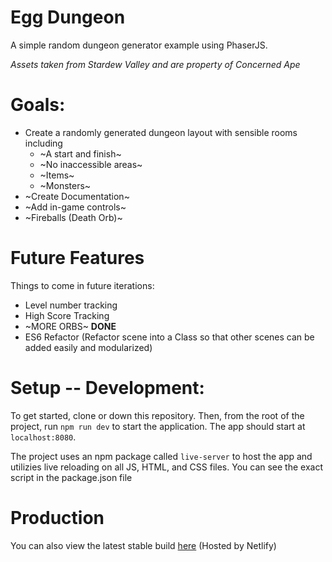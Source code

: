 # Egg Dungeon

A simple random dungeon generator example using PhaserJS.

_Assets taken from Stardew Valley and are property of Concerned Ape_

# Goals:

- Create a randomly generated dungeon layout with sensible rooms including
  - ~A start and finish~
  - ~No inaccessible areas~
  - ~Items~
  - ~Monsters~
- ~Create Documentation~
- ~Add in-game controls~
- ~Fireballs (Death Orb)~

# Future Features

Things to come in future iterations:

- Level number tracking
- High Score Tracking
- ~MORE ORBS~ **DONE**
- ES6 Refactor (Refactor scene into a Class so that other scenes can be added easily and modularized)

# Setup -- Development:

To get started, clone or down this repository. Then, from the root of the project, run `npm run dev` to start the application. The app should start at `localhost:8080`.

The project uses an npm package called `live-server` to host the app and utilizies live reloading on all JS, HTML, and CSS files. You can see the exact script in the package.json file

# Production

You can also view the latest stable build [here](https://egg-dungeon.netlify.com) (Hosted by Netlify)
